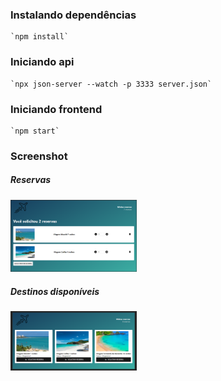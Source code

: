### Instalando dependências
    `npm install`

### Iniciando api
    `npx json-server --watch -p 3333 server.json`

### Iniciando frontend
    `npm start`

 ### Screenshot
 
 ##### Reservas
 <img width="40%" src="/public/reserves-redux.png">
 
 ##### Destinos disponíveis
 <img width="40%" src="/public/voyage-redux.png">
 
 
